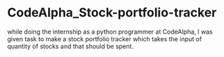 # CodeAlpha_Stock-portfolio-tracker
while doing the internship as a python programmer at CodeAlpha, I was given task to make a stock portfolio tracker which takes the input of quantity of stocks and that should be spent.
